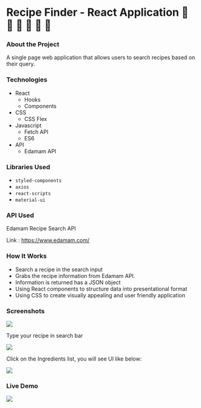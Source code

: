 # Recipe Finder - React Application   :peach: :ramen: :fork_and_knife: :cherries: :pizza: :green_apple:

### About the Project
A single page web application that allows users to search recipes based on their query.

### Technologies

- React
  - Hooks
  - Components
- CSS
  - CSS Flex
- Javascript
  - Fetch API
  - ES6
- API
  - Edamam API

### Libraries Used

* `styled-components`
* `axios`
* `react-scripts`
* `material-ui`

### API Used
Edamam Recipe Search API

Link : https://www.edamam.com/

### How It Works

- Search a recipe in the search input
- Grabs the recipe information from Edamam API.
- Information is returned has a JSON object
- Using React components to structure data into presentational format
- Using CSS to create visually appealing and user friendly application


### Screenshots

<img  src="https://github.com/khushi-purwar/Web-dev-mini-projects/blob/dev-khushi/recipe-finder/screenshot/ss1.png" />

Type your recipe in search bar

<img src="https://github.com/khushi-purwar/Web-dev-mini-projects/blob/dev-khushi/recipe-finder/screenshot/ss2.png" />

Click on the Ingredients list, you will see UI like below:

<img src="https://github.com/khushi-purwar/Web-dev-mini-projects/blob/dev-khushi/recipe-finder/screenshot/ss3.png" />

### Live Demo

<img src="https://github.com/khushi-purwar/Web-dev-mini-projects/blob/dev-khushi/recipe-finder/screenshot/recipe-finder.gif" />
